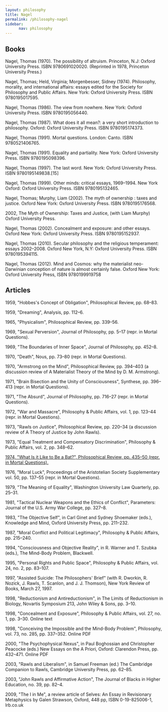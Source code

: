 ```yaml
---
layout: philosophy
title: Nagel
permalink: /philosophy-nagel
sidebar: 
      nav: philosophy
---
```



## Books ##

Nagel, Thomas (1970). The possibility of altruism. Princeton, N.J: Oxford University Press. ISBN 9780691020020. (Reprinted in 1978, Princeton University Press.)

Nagel, Thomas; Held, Virginia; Morgenbesser, Sidney (1974). Philosophy, morality, and international affairs: essays edited for the Society for Philosophy and Public Affairs. New York: Oxford University Press. ISBN 9780195017595.

Nagel, Thomas (1986). The view from nowhere. New York: Oxford University Press. ISBN 9780195056440.

Nagel, Thomas (1987). What does it all mean?: a very short introduction to philosophy. Oxford: Oxford University Press. ISBN 9780195174373.

Nagel, Thomas (1991). Mortal questions. London: Canto. ISBN 9780521406765.

Nagel, Thomas (1991). Equality and partiality. New York: Oxford University Press. ISBN 9780195098396.

Nagel, Thomas (1997). The last word. New York: Oxford University Press. ISBN 9780195149838.[15]

Nagel, Thomas (1999). Other minds: critical essays, 1969–1994. New York Oxford: Oxford University Press. ISBN 9780195132465.

Nagel, Thomas; Murphy, Liam (2002). The myth of ownership : taxes and justice. Oxford New York: Oxford University Press. ISBN 9780195176568.

2002, The Myth of Ownership: Taxes and Justice, (with Liam Murphy) Oxford University Press.

Nagel, Thomas (2002). Concealment and exposure: and other essays. Oxford New York: Oxford University Press. ISBN 9780195152937.

Nagel, Thomas (2010). Secular philosophy and the religious temperament: essays 2002–2008. Oxford New York, N.Y: Oxford University Press. ISBN 9780195394115.

Nagel, Thomas (2012). Mind and Cosmos: why the materialist neo-Darwinian conception of nature is almost certainly false. Oxford New York: Oxford University Press, ISBN 9780199919758



## Articles
1959, "Hobbes's Concept of Obligation", Philosophical Review, pp. 68–83.

1959, "Dreaming", Analysis, pp. 112–6.

1965, "Physicalism", Philosophical Review, pp. 339–56.

1969, "Sexual Perversion", Journal of Philosophy, pp. 5–17 (repr. in Mortal Questions).

1969, "The Boundaries of Inner Space", Journal of Philosophy, pp. 452–8.

1970, "Death", Nous, pp. 73–80 (repr. in Mortal Questions).

1970, "Armstrong on the Mind", Philosophical Review, pp. 394–403 (a discussion review of A Materialist Theory of the Mind by D. M. Armstrong).

1971, "Brain Bisection and the Unity of Consciousness", Synthese, pp. 396–413 (repr. in Mortal Questions).

1971, "The Absurd", Journal of Philosophy, pp. 716–27 (repr. in Mortal Questions).

1972, "War and Massacre", Philosophy & Public Affairs, vol. 1, pp. 123–44 (repr. in Mortal Questions).

1973, "Rawls on Justice", Philosophical Review, pp. 220–34 (a discussion review of A Theory of Justice by John Rawls).

1973, "Equal Treatment and Compensatory Discrimination", Philosophy & Public Affairs, vol. 2, pp. 348–62.

[1974, "What Is it Like to Be a Bat?", Philosophical Review, pp. 435–50 (repr. in Mortal Questions).](http://organizations.utep.edu/Portals/1475/nagel_bat.pdf)

1976, "Moral Luck", Proceedings of the Aristotelian Society Supplementary vol. 50, pp. 137–55 (repr. in Mortal Questions).

1979, "The Meaning of Equality", Washington University Law Quarterly, pp. 25–31.

1981, "Tactical Nuclear Weapons and the Ethics of Conflict", Parameters: Journal of the U.S. Army War College, pp. 327–8.

1983, "The Objective Self", in Carl Ginet and Sydney Shoemaker (eds.), Knowledge and Mind, Oxford University Press, pp. 211–232.

1987, "Moral Conflict and Political Legitimacy", Philosophy & Public Affairs, pp. 215–240.

1994, "Consciousness and Objective Reality", in R. Warner and T. Szubka (eds.), The Mind-Body Problem, Blackwell.

1995, "Personal Rights and Public Space", Philosophy & Public Affairs, vol. 24, no. 2, pp. 83–107.

1997, "Assisted Suicide: The Philosophers' Brief" (with R. Dworkin, R. Nozick, J. Rawls, T. Scanlon, and J. J. Thomson), New York Review of Books, March 27, 1997.

1998, "Reductionism and Antireductionism", in The Limits of Reductionism in Biology, Novartis Symposium 213, John Wiley & Sons, pp. 3–10.

1998, "Concealment and Exposure", Philosophy & Public Affairs, vol. 27, no. 1, pp. 3–30. Online text

1998, "Conceiving the Impossible and the Mind-Body Problem", Philosophy, vol. 73, no. 285, pp. 337–352. Online PDF

2000, "The Psychophysical Nexus", in Paul Boghossian and Christopher Peacocke (eds.) New Essays on the A Priori, Oxford: Clarendon Press, pp. 432–471. Online PDF

2003, "Rawls and Liberalism", in Samuel Freeman (ed.) The Cambridge Companion to Rawls, Cambridge University Press, pp. 62–85.

2003, "John Rawls and Affirmative Action", The Journal of Blacks in Higher Education, no. 39, pp. 82–4.

2009, "The I in Me", a review article of Selves: An Essay in Revisionary Metaphysics by Galen Strawson, Oxford, 448 pp, ISBN 0-19-825006-1, lrb.co.uk
